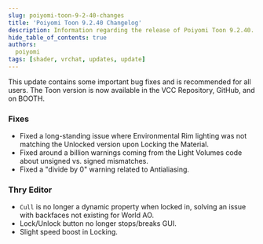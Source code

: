 ```yaml
---
slug: poiyomi-toon-9-2-40-changes
title: 'Poiyomi Toon 9.2.40 Changelog'
description: Information regarding the release of Poiyomi Toon 9.2.40.
hide_table_of_contents: true
authors:
  poiyomi
tags: [shader, vrchat, updates, update]
---
```


This update contains some important bug fixes and is recommended for all users. The Toon version is now available in the VCC Repository, GitHub, and on BOOTH.

### Fixes
- Fixed a long-standing issue where Environmental Rim lighting was not matching the Unlocked version upon Locking the Material.
- Fixed around a billion warnings coming from the Light Volumes code about unsigned vs. signed mismatches.
- Fixed a "divide by 0" warning related to Antialiasing.

### Thry Editor
- `Cull` is no longer a dynamic property when locked in, solving an issue with backfaces not existing for World AO.
- Lock/Unlock button no longer stops/breaks GUI.
- Slight speed boost in Locking.